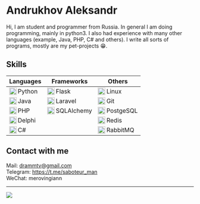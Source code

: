 # Andrukhov Aleksandr
Hi, I am student and programmer from Russia. In general I am doing programming, mainly in python3. I also had experience with many other languages (example, Java, PHP, C# and others). I write all sorts of programs, mostly are my pet-projects :grin:.

## Skills
| Languages | Frameworks | Others |
| ------------- | ------------- | ------------- |
| <img align="left" width="20px" src="https://cdn.worldvectorlogo.com/logos/python-5.svg"/>Python  | <img align="left" width="20px" src="https://cdn.jsdelivr.net/npm/simple-icons@3.10.0/icons/flask.svg"/>Flask   | <img align="left" width="20px" src="https://upload.wikimedia.org/wikipedia/commons/a/a5/Archlinux-icon-crystal-64.svg"/>Linux |
| <img align="left" width="20px" src="https://upload.wikimedia.org/wikipedia/ru/3/39/Java_logo.svg"/>Java  | <img align="left" width="20px" src="https://upload.wikimedia.org/wikipedia/commons/9/9a/Laravel.svg"/>Laravel | <img align="left" width="20px" src="https://upload.wikimedia.org/wikipedia/commons/3/3f/Git_icon.svg"/>Git |
| <img align="left" width="20px"  src="https://cdn.iconscout.com/icon/free/png-256/php-99-1175127.png"/>PHP  | <img align="left" width="20px"  src="https://dev-gang.ru/s/doc/flask-sqlalchemy/assets/icon.png"/>SQLAlchemy | <img align="left" width="20px"  src="https://upload.wikimedia.org/wikipedia/commons/2/29/Postgresql_elephant.svg"/>PostgeSQL |
| <img align="left" width="20px"  src="https://www.bverhue.nl/delphisvg/wp-content/uploads/2017/04/Embarcadero_Delphi_Logo.png" />Delphi |  | <img align="left" width="20px"  src="https://cdn.worldvectorlogo.com/logos/redis.svg" />Redis |
|<img align="left" width="20px"  src="https://i.pinimg.com/originals/79/18/66/791866447147ee53f4e65dffdf90d12b.png" />C#|| <img align="left" width="20px"  src="https://cdn.worldvectorlogo.com/logos/rabbitmq.svg" />RabbitMQ |

## Contact with me

Mail: drammtv@gmail.com<br/>
Telegram: https://t.me/saboteur_man<br/>
WeChat: merovingiann<br/>
<hr>
<img align="left" src="https://www.codewars.com/users/AlertRED/badges/large" />
